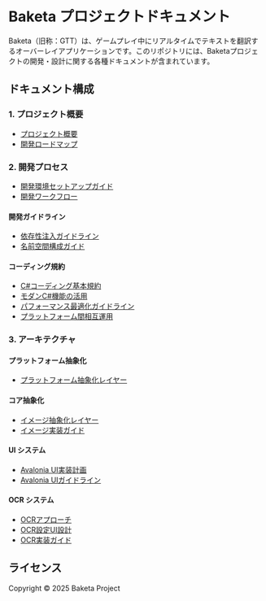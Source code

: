 # Baketa プロジェクトドキュメント

Baketa（旧称：GTT）は、ゲームプレイ中にリアルタイムでテキストを翻訳するオーバーレイアプリケーションです。このリポジトリには、Baketaプロジェクトの開発・設計に関する各種ドキュメントが含まれています。

## ドキュメント構成

### 1. プロジェクト概要
- [プロジェクト概要](1-project/overview.md)
- [開発ロードマップ](1-project/roadmap.md)

### 2. 開発プロセス
- [開発環境セットアップガイド](2-development/environment-setup.md)
- [開発ワークフロー](2-development/workflow.md)

#### 開発ガイドライン
- [依存性注入ガイドライン](2-development/guidelines/dependency-injection.md)
- [名前空間構成ガイド](2-development/guidelines/namespace-migration.md)

#### コーディング規約
- [C#コーディング基本規約](2-development/coding-standards/csharp-standards.md)
- [モダンC#機能の活用](2-development/coding-standards/modern-csharp.md)
- [パフォーマンス最適化ガイドライン](2-development/coding-standards/performance.md)
- [プラットフォーム間相互運用](2-development/coding-standards/platform-interop.md)

### 3. アーキテクチャ

#### プラットフォーム抽象化
- [プラットフォーム抽象化レイヤー](3-architecture/platform/platform-abstraction.md)

#### コア抽象化
- [イメージ抽象化レイヤー](3-architecture/core/image-abstraction.md)
- [イメージ実装ガイド](3-architecture/core/image-implementation.md)

#### UI システム
- [Avalonia UI実装計画](3-architecture/ui-system/avalonia-migration.md)
- [Avalonia UIガイドライン](3-architecture/ui-system/avalonia-guidelines.md)

#### OCR システム
- [OCRアプローチ](3-architecture/ocr-system/ocr-opencv-approach.md)
- [OCR設定UI設計](3-architecture/ocr-system/ocr-settings-ui.md)
- [OCR実装ガイド](3-architecture/ocr-system/ocr-implementation.md)

## ライセンス

Copyright © 2025 Baketa Project